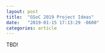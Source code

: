 ```yaml
---
layout: post
title:  "GSoC 2019 Project Ideas"
date:   "2019-01-15 17:13:29 -0600"
categories: article
---
```


TBD!